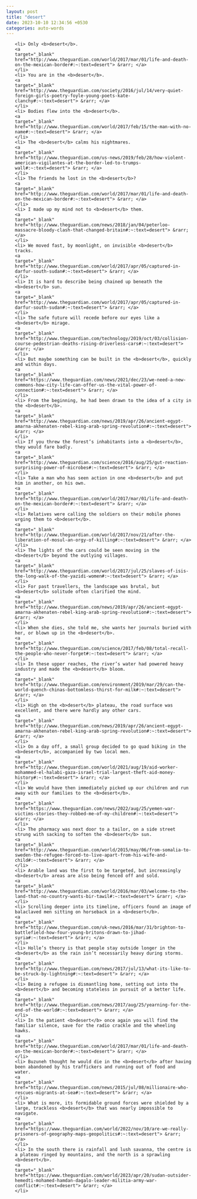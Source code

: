 ```yaml
---
layout: post
title: "desert"
date: 2023-10-10 12:34:56 +0530
categories: auto-words
---
```

<ol>

    <li> Only <b>desert</b>.
    <a 
    target="_blank" 
    href="http://www.theguardian.com/world/2017/mar/01/life-and-death-on-the-mexican-border#:~:text=desert"> &rarr; </a>
    </li>
    <li> You are in the <b>desert</b>.
    <a 
    target="_blank" 
    href="http://www.theguardian.com/society/2016/jul/14/very-quiet-foreign-girls-poetry-foyle-young-poets-kate-clanchy#:~:text=desert"> &rarr; </a>
    </li>
    <li> Bodies flew into the <b>desert</b>.
    <a 
    target="_blank" 
    href="http://www.theguardian.com/world/2017/feb/15/the-man-with-no-name#:~:text=desert"> &rarr; </a>
    </li>
    <li> The <b>desert</b> calms his nightmares.
    <a 
    target="_blank" 
    href="http://www.theguardian.com/us-news/2019/feb/28/how-violent-american-vigilantes-at-the-border-led-to-trumps-wall#:~:text=desert"> &rarr; </a>
    </li>
    <li> The friends he lost in the <b>desert</b>?
    <a 
    target="_blank" 
    href="http://www.theguardian.com/world/2017/mar/01/life-and-death-on-the-mexican-border#:~:text=desert"> &rarr; </a>
    </li>
    <li> I made up my mind not to <b>desert</b> them.
    <a 
    target="_blank" 
    href="http://www.theguardian.com/news/2018/jan/04/peterloo-massacre-bloody-clash-that-changed-britain#:~:text=desert"> &rarr; </a>
    </li>
    <li> We moved fast, by moonlight, on invisible <b>desert</b> tracks.
    <a 
    target="_blank" 
    href="http://www.theguardian.com/world/2017/apr/05/captured-in-darfur-south-sudan#:~:text=desert"> &rarr; </a>
    </li>
    <li> It is hard to describe being chained up beneath the <b>desert</b> sun.
    <a 
    target="_blank" 
    href="http://www.theguardian.com/world/2017/apr/05/captured-in-darfur-south-sudan#:~:text=desert"> &rarr; </a>
    </li>
    <li> The safe future will recede before our eyes like a <b>desert</b> mirage.
    <a 
    target="_blank" 
    href="http://www.theguardian.com/technology/2019/oct/03/collision-course-pedestrian-deaths-rising-driverless-cars#:~:text=desert"> &rarr; </a>
    </li>
    <li> But maybe something can be built in the <b>desert</b>, quickly and within days.
    <a 
    target="_blank" 
    href="https://www.theguardian.com/news/2021/dec/23/we-need-a-new-commons-how-city-life-can-offer-us-the-vital-power-of-connection#:~:text=desert"> &rarr; </a>
    </li>
    <li> From the beginning, he had been drawn to the idea of a city in the <b>desert</b>.
    <a 
    target="_blank" 
    href="http://www.theguardian.com/news/2019/apr/26/ancient-egypt-amarna-akhenaten-rebel-king-arab-spring-revolution#:~:text=desert"> &rarr; </a>
    </li>
    <li> If you threw the forest’s inhabitants into a <b>desert</b>, they would fare badly.
    <a 
    target="_blank" 
    href="http://www.theguardian.com/science/2016/aug/25/gut-reaction-surprising-power-of-microbes#:~:text=desert"> &rarr; </a>
    </li>
    <li> Take a man who has seen action in one <b>desert</b> and put him in another, on his own.
    <a 
    target="_blank" 
    href="http://www.theguardian.com/world/2017/mar/01/life-and-death-on-the-mexican-border#:~:text=desert"> &rarr; </a>
    </li>
    <li> Relatives were calling the soldiers on their mobile phones urging them to <b>desert</b>.
    <a 
    target="_blank" 
    href="http://www.theguardian.com/world/2017/nov/21/after-the-liberation-of-mosul-an-orgy-of-killing#:~:text=desert"> &rarr; </a>
    </li>
    <li> The lights of the cars could be seen moving in the <b>desert</b> beyond the outlying villages.
    <a 
    target="_blank" 
    href="http://www.theguardian.com/world/2017/jul/25/slaves-of-isis-the-long-walk-of-the-yazidi-women#:~:text=desert"> &rarr; </a>
    </li>
    <li> For past travellers, the landscape was brutal, but <b>desert</b> solitude often clarified the mind.
    <a 
    target="_blank" 
    href="http://www.theguardian.com/news/2019/apr/26/ancient-egypt-amarna-akhenaten-rebel-king-arab-spring-revolution#:~:text=desert"> &rarr; </a>
    </li>
    <li> When she dies, she told me, she wants her journals buried with her, or blown up in the <b>desert</b>.
    <a 
    target="_blank" 
    href="http://www.theguardian.com/science/2017/feb/08/total-recall-the-people-who-never-forget#:~:text=desert"> &rarr; </a>
    </li>
    <li> In these upper reaches, the river’s water had powered heavy industry and made the <b>desert</b> bloom.
    <a 
    target="_blank" 
    href="http://www.theguardian.com/environment/2019/mar/29/can-the-world-quench-chinas-bottomless-thirst-for-milk#:~:text=desert"> &rarr; </a>
    </li>
    <li> High on the <b>desert</b> plateau, the road surface was excellent, and there were hardly any other cars.
    <a 
    target="_blank" 
    href="http://www.theguardian.com/news/2019/apr/26/ancient-egypt-amarna-akhenaten-rebel-king-arab-spring-revolution#:~:text=desert"> &rarr; </a>
    </li>
    <li> On a day off, a small group decided to go quad biking in the <b>desert</b>, accompanied by two local men.
    <a 
    target="_blank" 
    href="http://www.theguardian.com/world/2021/aug/19/aid-worker-mohammed-el-halabi-gaza-israel-trial-largest-theft-aid-money-history#:~:text=desert"> &rarr; </a>
    </li>
    <li> We would have then immediately picked up our children and run away with our families to the <b>desert</b>.
    <a 
    target="_blank" 
    href="https://www.theguardian.com/news/2022/aug/25/yemen-war-victims-stories-they-robbed-me-of-my-children#:~:text=desert"> &rarr; </a>
    </li>
    <li> The pharmacy was next door to a tailor, on a side street strung with sacking to soften the <b>desert</b> sun.
    <a 
    target="_blank" 
    href="http://www.theguardian.com/world/2015/may/06/from-somalia-to-sweden-the-refugee-forced-to-live-apart-from-his-wife-and-child#:~:text=desert"> &rarr; </a>
    </li>
    <li> Arable land was the first to be targeted, but increasingly <b>desert</b> areas are also being fenced off and sold.
    <a 
    target="_blank" 
    href="http://www.theguardian.com/world/2016/mar/03/welcome-to-the-land-that-no-country-wants-bir-tawil#:~:text=desert"> &rarr; </a>
    </li>
    <li> Scrolling deeper into its timeline, officers found an image of balaclaved men sitting on horseback in a <b>desert</b>.
    <a 
    target="_blank" 
    href="http://www.theguardian.com/uk-news/2016/mar/31/brighton-to-battlefield-how-four-young-britons-drawn-to-jihad-syria#:~:text=desert"> &rarr; </a>
    </li>
    <li> Holle’s theory is that people stay outside longer in the <b>desert</b> as the rain isn’t necessarily heavy during storms.
    <a 
    target="_blank" 
    href="http://www.theguardian.com/news/2017/jul/13/what-its-like-to-be-struck-by-lightning#:~:text=desert"> &rarr; </a>
    </li>
    <li> Being a refugee is dismantling home, setting out into the <b>desert</b> and becoming stateless in pursuit of a better life.
    <a 
    target="_blank" 
    href="http://www.theguardian.com/news/2017/aug/25/yearning-for-the-end-of-the-world#:~:text=desert"> &rarr; </a>
    </li>
    <li> In the patient <b>desert</b> once again you will find the familiar silence, save for the radio crackle and the wheeling hawks.
    <a 
    target="_blank" 
    href="http://www.theguardian.com/world/2017/mar/01/life-and-death-on-the-mexican-border#:~:text=desert"> &rarr; </a>
    </li>
    <li> Buzuneh thought he would die in the <b>desert</b> after having been abandoned by his traffickers and running out of food and water.
    <a 
    target="_blank" 
    href="http://www.theguardian.com/news/2015/jul/08/millionaire-who-rescues-migrants-at-sea#:~:text=desert"> &rarr; </a>
    </li>
    <li> What is more, its formidable ground forces were shielded by a large, trackless <b>desert</b> that was nearly impossible to navigate.
    <a 
    target="_blank" 
    href="https://www.theguardian.com/world/2022/nov/10/are-we-really-prisoners-of-geography-maps-geopolitics#:~:text=desert"> &rarr; </a>
    </li>
    <li> In the south there is rainfall and lush savanna, the centre is a plateau ringed by mountains, and the north is a sprawling <b>desert</b>.
    <a 
    target="_blank" 
    href="https://www.theguardian.com/world/2023/apr/20/sudan-outsider-hemedti-mohamed-hamdan-dagalo-leader-militia-army-war-conflict#:~:text=desert"> &rarr; </a>
    </li>
